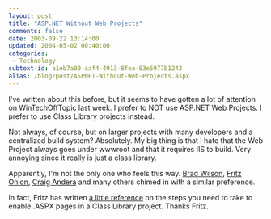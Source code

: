 ```yaml
---
layout: post
title: "ASP.NET Without Web Projects"
comments: false
date: 2003-09-22 13:14:00
updated: 2004-05-02 00:40:00
categories:
 - Technology
subtext-id: a1eb7a09-aaf4-4913-8fea-83e5977b1242
alias: /blog/post/ASPNET-Without-Web-Projects.aspx
---
```



I've written about this before, but it seems to have gotten a lot of attention on WinTechOffTopic last week. I prefer to NOT use ASP.NET Web Projects. I prefer to use Class Library projects instead.

Not always, of course, but on larger projects with many developers and a centralized build system? Absolutely. My big thing is that I hate that the Web Project always goes under wwwroot and that it requires IIS to build. Very annoying since it really is just a class library.

Apparently, I'm not the only one who feels this way. [Brad Wilson](http://dotnetguy.techieswithcats.com/), [Fritz Onion](http://staff.develop.com/onion/), [Craig Andera](http://staff.develop.com/candera/weblog2/) and many others chimed in with a similar preference.

In fact, Fritz has written [a little reference](http://staff.develop.com/onion/Samples/aspdotnet_without_web_projects.htm) on the steps you need to take to enable .ASPX pages in a Class Library project. Thanks Fritz.
